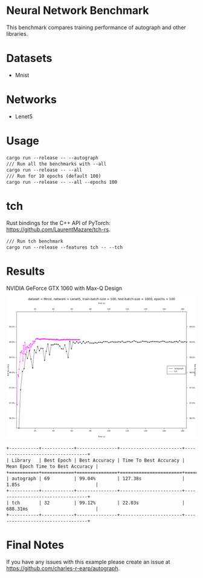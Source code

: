 # Neural Network Benchmark
This benchmark compares training performance of autograph and other libraries.

# Datasets
- Mnist

# Networks
- Lenet5

# Usage
```
cargo run --release -- --autograph
/// Run all the benchmarks with --all
cargo run --release -- --all
/// Run for 10 epochs (default 100)
cargo run --release -- --all --epochs 100
```

# tch
Rust bindings for the C++ API of PyTorch: https://github.com/LaurentMazare/tch-rs.
```
/// Run tch benchmark
cargo run --release --features tch -- --tch
```

# Results
NVIDIA GeForce GTX 1060 with Max-Q Design

![NVIDIA GeForce GTX 1060 with Max-Q Design](nv_gtx1060.png)
```
+-----------+------------+---------------+-----------------------+----------------------------------+
| Library   | Best Epoch | Best Accuracy | Time To Best Accuracy | Mean Epoch Time to Best Accuracy |
+===========+============+===============+=======================+==================================+
| autograph | 69         | 99.04%        | 127.38s               | 1.85s                            |
+-----------+------------+---------------+-----------------------+----------------------------------+
| tch       | 32         | 99.12%        | 22.03s                | 688.31ms                         |
+-----------+------------+---------------+-----------------------+----------------------------------+
```

# Final Notes
If you have any issues with this example please create an issue at https://github.com/charles-r-earp/autograph.
